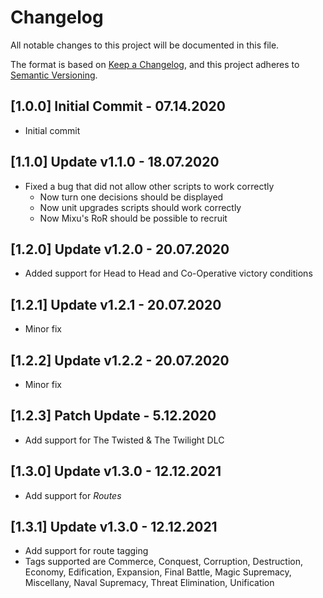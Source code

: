 # Changelog
All notable changes to this project will be documented in this file.

The format is based on [Keep a Changelog](https://keepachangelog.com/en/1.0.0/),
and this project adheres to [Semantic Versioning](https://semver.org/spec/v2.0.0.html).

## [1.0.0] Initial Commit - 07.14.2020

- Initial commit

## [1.1.0] Update v1.1.0 - 18.07.2020

- Fixed a bug that did not allow other scripts to work correctly 
    - Now turn one decisions should be displayed
    - Now unit upgrades scripts should work correctly
    - Now Mixu's RoR should be possible to recruit

## [1.2.0] Update v1.2.0 - 20.07.2020

- Added support for Head to Head and Co-Operative victory conditions

## [1.2.1] Update v1.2.1 - 20.07.2020

- Minor fix

## [1.2.2] Update v1.2.2 - 20.07.2020

- Minor fix
    
## [1.2.3] Patch Update - 5.12.2020

- Add support for The Twisted & The Twilight DLC
    
## [1.3.0] Update v1.3.0 - 12.12.2021

- Add support for _Routes_

## [1.3.1] Update v1.3.0 - 12.12.2021

- Add support for route tagging
- Tags supported are Commerce, Conquest, Corruption, Destruction, Economy, Edification, Expansion, Final Battle, Magic
  Supremacy, Miscellany, Naval Supremacy, Threat Elimination, Unification